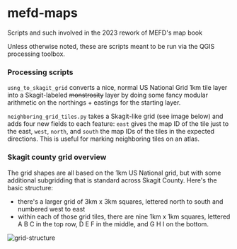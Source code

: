 # mefd-maps
Scripts and such involved in the 2023 rework of MEFD's map book

Unless otherwise noted, these are scripts meant to be run via the QGIS
processing toolbox.

### Processing scripts

`usng_to_skagit_grid` converts a nice, normal US National Grid 1km tile
layer into a Skagit-labeled ~~monstrosity~~ layer by doing some fancy
modular arithmetic on the northings + eastings for the starting layer.

`neighboring_grid_tiles.py` takes a Skagit-like grid (see image below) and
adds four new fields to each feature: `east` gives the map ID of the tile
just to the east, `west`, `north`, and `south` the map IDs of the tiles in
the expected directions. This is useful for marking neighboring tiles on an
atlas.

### Skagit county grid overview
The grid shapes are all based on the 1km US National grid, but with some additional subgridding that is standard across Skagit County. Here's the basic structure:

 - there's a larger grid of 3km x 3km squares, lettered north to south and numbered west to east
 - within each of those grid tiles, there are nine 1km x 1km squares, lettered A B C in the top row, D E F in the middle, and G H I on the bottom.

![grid-structure](https://user-images.githubusercontent.com/4411956/213900531-b28ea587-0d0f-4323-a11f-ad913df0bfa9.png)
